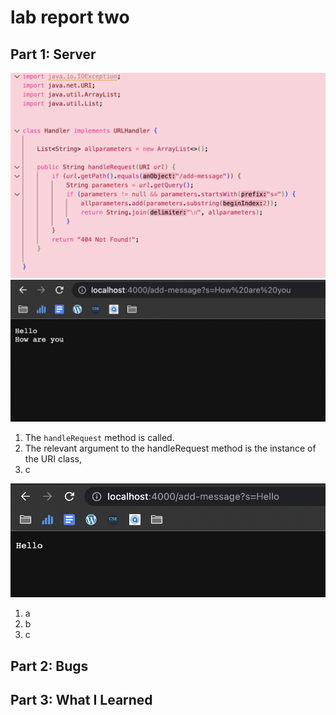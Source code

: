 # lab report two

## Part 1: Server
![Image](a.png)
![Image](b.png)
1. The `handleRequest` method is called. 
2. The relevant argument to the handleRequest method is the instance of the URI class, 
3. c

![Image](c.png)
1. a
2. b
3. c

## Part 2: Bugs

## Part 3: What I Learned 
